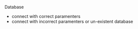 Database
 - connect with correct paramenters
 - connect with incorrect paramenters or un-existent database
 
